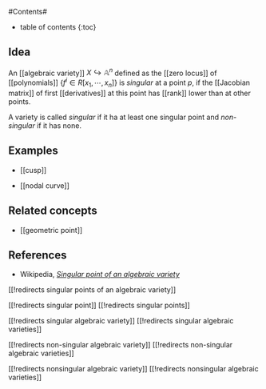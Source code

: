 
#Contents#
* table of contents
{:toc}

## Idea

An [[algebraic variety]] $X \hookrightarrow \mathbb{A}^n$ defined as the [[zero locus]] of [[polynomials]] $\{f^i \in R[x_1, \cdots, x_n]\}$ is _singular_ at a point $p$, if the [[Jacobian matrix]] of first [[derivatives]] at this point has [[rank]] lower than at other points.

A variety is called _singular_ if it ha at least one singular point and _non-singular_ if it has none.

## Examples

* [[cusp]]

* [[nodal curve]]

## Related concepts

* [[geometric point]]

## References

* Wikipedia, _[Singular point of an algebraic variety](http://en.wikipedia.org/wiki/Singular_point_of_an_algebraic_variety)_

[[!redirects singular points of an algebraic variety]]

[[!redirects singular point]]
[[!redirects singular points]]

[[!redirects singular algebraic variety]]
[[!redirects singular algebraic varieties]]


[[!redirects non-singular algebraic variety]]
[[!redirects non-singular algebraic varieties]]


[[!redirects nonsingular algebraic variety]]
[[!redirects nonsingular algebraic varieties]]

